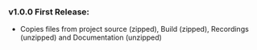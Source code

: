 ### v1.0.0 First Release:

 - Copies files from project source (zipped), Build (zipped), Recordings (unzipped) and Documentation (unzipped)
